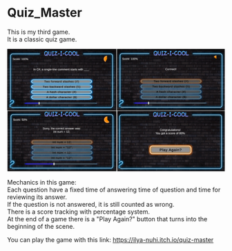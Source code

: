# Quiz_Master
This is my third game.  
It is a classic quiz game.  
  
![alt text](https://github.com/ilya-nuhi/Quiz_Master/blob/main/Quiz_Master.png?raw=true)

Mechanics in this game:  
Each question have a fixed time of answering time of question and time for reviewing its answer.   
If the question is not answered, it is still counted as wrong.  
There is a score tracking with percentage system.  
At the end of a game there is a "Play Again?" button that turns into the beginning of the scene.  
  
You can play the game with this link: https://ilya-nuhi.itch.io/quiz-master 
